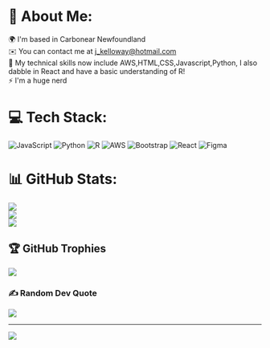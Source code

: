 # 💫 About Me:
🌍  I'm based in Carbonear Newfoundland<br>✉️  You can contact me at j_kelloway@hotmail.com<br>🧠 My technical skills now include AWS,HTML,CSS,Javascript,Python, I also dabble in React and have a basic understanding of R!<br>⚡ I'm a huge nerd


# 💻 Tech Stack:
![JavaScript](https://img.shields.io/badge/javascript-%23323330.svg?style=for-the-badge&logo=javascript&logoColor=%23F7DF1E) ![Python](https://img.shields.io/badge/python-3670A0?style=for-the-badge&logo=python&logoColor=ffdd54) ![R](https://img.shields.io/badge/r-%23276DC3.svg?style=for-the-badge&logo=r&logoColor=white) ![AWS](https://img.shields.io/badge/AWS-%23FF9900.svg?style=for-the-badge&logo=amazon-aws&logoColor=white) ![Bootstrap](https://img.shields.io/badge/bootstrap-%23563D7C.svg?style=for-the-badge&logo=bootstrap&logoColor=white) ![React](https://img.shields.io/badge/react-%2320232a.svg?style=for-the-badge&logo=react&logoColor=%2361DAFB) 	![Figma](https://img.shields.io/badge/figma-%23F24E1E.svg?style=for-the-badge&logo=figma&logoColor=white)
# 📊 GitHub Stats:
![](https://github-readme-stats.vercel.app/api?username=JKells99&theme=dark&hide_border=false&include_all_commits=true&count_private=true)<br/>
![](https://github-readme-streak-stats.herokuapp.com/?user=JKells99&theme=dark&hide_border=false)<br/>
![](https://github-readme-stats.vercel.app/api/top-langs/?username=JKells99&theme=dark&hide_border=false&include_all_commits=true&count_private=true&layout=compact)

## 🏆 GitHub Trophies
![](https://github-profile-trophy.vercel.app/?username=JKells99&theme=radical&no-frame=false&no-bg=true&margin-w=4)

### ✍️ Random Dev Quote
![](https://quotes-github-readme.vercel.app/api?type=horizontal&theme=radical)

---
[![](https://visitcount.itsvg.in/api?id=JKells99&icon=0&color=0)](https://visitcount.itsvg.in)

<!-- Proudly created with GPRM ( https://gprm.itsvg.in ) -->
